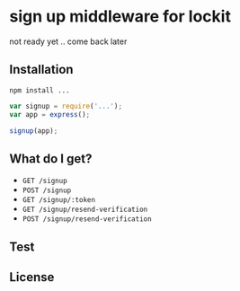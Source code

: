 # sign up middleware for lockit

not ready yet .. come back later

## Installation

`npm install ...`

```js
var signup = require('...');
var app = express();

signup(app);
```

## What do I get?

 - `GET /signup`
 - `POST /signup`
 - `GET /signup/:token`
 - `GET /signup/resend-verification`
 - `POST /signup/resend-verification`

## Test

## License